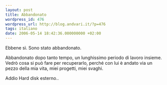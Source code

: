 ```yaml
---
layout: post
title: Abbandonato
wordpress_id: 476
wordpress_url: http://blog.andvari.it/?p=476
tags: italiano
date: 2006-05-14 18:42:36.000000000 +02:00
---
```

Ebbene sì. Sono stato abbandonato.

Abbandonato dopo tanto tempo, un lunghissimo periodo di lavoro insieme. Vedrò cosa si può fare per recuperarlo, perché con lui è andato via un pezzo della mia vita, miei progetti, miei svaghi.

Addio Hard disk esterno..
